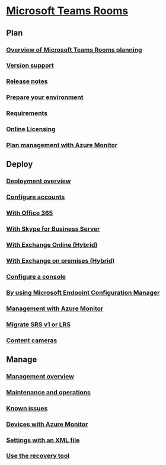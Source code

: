 # [Microsoft Teams Rooms](index.md)
## Plan
### [Overview of Microsoft Teams Rooms planning](rooms-plan.md)
### [Version support](rooms-lifecycle-support.md)
### [Release notes](rooms-release-note.md)
### [Prepare your environment](rooms-prep.md)
### [Requirements](requirements.md)
### [Online Licensing](rooms-licensing.md)
### [Plan management with Azure Monitor](azure-monitor-plan.md)

## Deploy
### [Deployment overview](rooms-deploy.md)
### [Configure accounts](rooms-configure-accounts.md)
### [With Office 365](with-office-365.md)
### [With Skype for Business Server](with-skype-for-business-server-2015.md)
### [With Exchange Online (Hybrid)](with-exchange-online.md)
### [With Exchange on premises (Hybrid)](with-exchange-on-premises.md)
### [Configure a console](console.md)
### [By using Microsoft Endpoint Configuration Manager](rooms-scale.md)
### [Management with Azure Monitor](azure-monitor-deploy.md)
### [Migrate SRS v1 or LRS](lrs-migration.md)
### [Content cameras](content-camera.md)

## Manage
### [Management overview](rooms-manage.md)
### [Maintenance and operations](rooms-operations.md)
### [Known issues](known-issues.md)
### [Devices with Azure Monitor](azure-monitor-manage.md)
### [Settings with an XML file](xml-config-file.md)
### [Use the recovery tool](recovery-tool.md)

